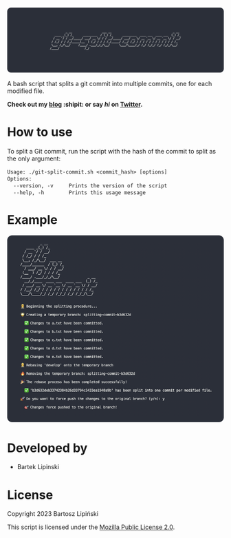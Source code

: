 ![git-split-commit](/img/banner_1100x330.png)


A bash script that splits a git commit into multiple commits, one for each modified file.

**Check out my [blog](https://medium.com/@blipinsk) :shipit: or say *hi* on [Twitter](https://twitter.com/blipinsk).**

How to use
==========

To split a Git commit, run the script with the hash of the commit to split as the only argument:
```shell
Usage: ./git-split-commit.sh <commit_hash> [options]
Options:
  --version, -v     Prints the version of the script
  --help, -h        Prints this usage message
```

Example
=======
![example](/img/example.png)


Developed by
============
 * Bartek Lipinski

License
=======

Copyright 2023 Bartosz Lipiński

This script is licensed under the [Mozilla Public License 2.0](LICENSE).